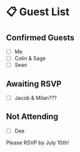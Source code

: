# 📋 Guest List

## Confirmed Guests
- [ ] Me 
- [ ] Colin & Sage  
- [ ] Sean

## Awaiting RSVP
- [ ] Jacob & Milan???  

## Not Attending
- [ ] Dee  

Please RSVP by July 10th!

